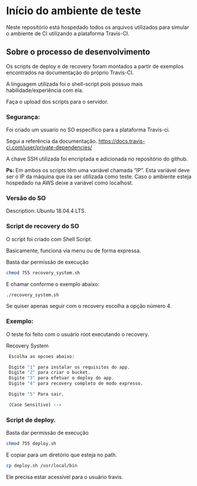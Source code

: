 # Início do ambiente de teste
Neste repositório está hospedado todos os arquivos utilizados para simular o ambiente de CI utilizando a plataforma Travis-CI.

## Sobre o processo de desenvolvimento
Os scripts de deploy e de recovery foram montados a partir de exemplos encontrados na documentação do próprio Travis-CI.

A linguagem utilizada foi o shell-script pois possuo mais habilidade/experiência com ela.


Faça o upload dos scripts para o servidor.

### Segurança:
Foi criado um usuario no SO específico para a plataforma Travis-ci.

Segui a referência da documentação.
https://docs.travis-ci.com/user/private-dependencies/

A chave SSH utilizada foi encriptada e adicionada no repositório do github.

**Ps:**
Em ambos os scripts têm uma variável chamada “IP”.
Esta variável deve ser o IP da máquina que ira ser utilizada como teste.
Caso o ambiente esteja hospedado na AWS deixe a variável como localhost.

### Versão do SO
Description:    Ubuntu 18.04.4 LTS.


### Script de recovery do SO
O script foi criado com Shell Script.

Basicamente, funciona via menu ou de forma expressa.

Basta dar permissão de execução
```bash
chmod 755 recovery_system.sh
```

E chamar conforme o exemplo abaixo:
```bash
./recovery_system.sh
```
Se quiser apenas seguir com o recovery escolha a opção número 4.

### Exemplo:
O teste foi feito com o usuário root executando o recovery.

Recovery System

```bash
 Escolha as opcoes abaixo:

 Digite "1" para instalar os requisitos do app.
 Digite "2" para criar o bucket.
 Digite "3" para efetuar o deploy do app.
 Digite "4" para recovery completo de modo expresso.

 Digite "5" Para sair.

 (Case Sensitive) -->
```

### Script de deploy.
Basta dar permissão de execução

```bash
chmod 755 deploy.sh
```

E copiar para um diretório que esteja no path.
```bash
cp deploy.sh /usr/local/bin
```

Ele precisa estar acessível para o usuário travis.
